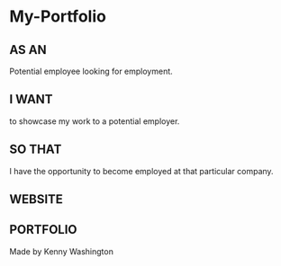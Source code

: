 # My-Portfolio

## AS AN
Potential employee looking for employment.

## I WANT
to showcase my work to a potential employer. 

## SO THAT
I have the opportunity to become employed at that particular company.

## WEBSITE


## PORTFOLIO
Made by Kenny Washington
